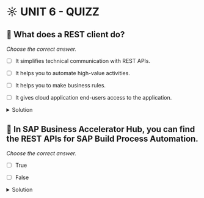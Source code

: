 # ☼ UNIT 6 - QUIZZ

## :small_red_triangle_down: What does a REST client do?

_Choose the correct answer._

- [ ] It simplifies technical communication with REST APIs.

- [ ] It helps you to automate high-value activities.

- [ ] It helps you to make business rules.

- [ ] It gives cloud application end-users access to the application.

<details>
  <summary>Solution</summary>

- [ ] It simplifies technical communication with REST APIs.

- [ ] It helps you to automate high-value activities.

- [ ] It helps you to make business rules.

- [ ] It gives cloud application end-users access to the application.

</details>

## :small_red_triangle_down: In SAP Business Accelerator Hub, you can find the REST APIs for SAP Build Process Automation.

_Choose the correct answer._

- [ ] True

- [ ] False

<details>
  <summary>Solution</summary>

- [ ] True

- [ ] False

</details>
